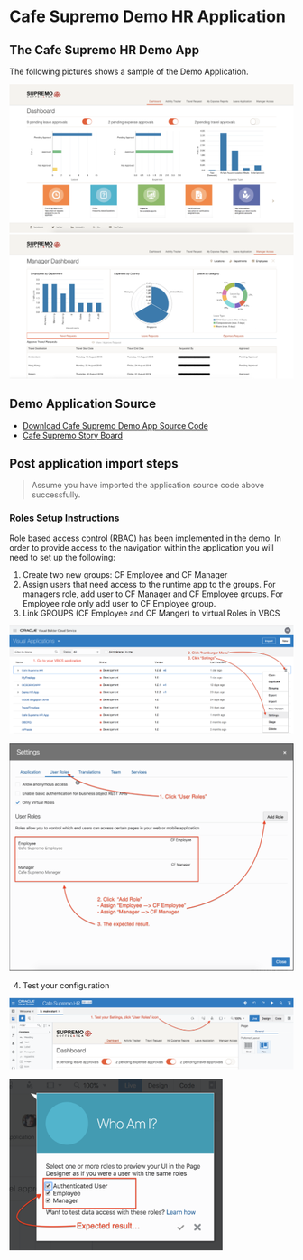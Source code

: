 # Cafe Supremo Demo HR Application

## The Cafe Supremo HR Demo App
The following pictures shows a sample of the Demo Application.

![](resources/images/cf/dashboard.png) ![](resources/images/cf/manager.png)

## Demo Application Source
+ [Download Cafe Supremo Demo App Source Code](resources/materials/Cafe-Supremo-HR.zip)
+ [Cafe Supremo Story Board](resources/materials/Cafe-Supremo-VBCS-StoryBoard-Extension-v1.pdf)

## Post application import steps

> Assume you have imported the application source code above successfully.

### Roles Setup Instructions

Role based access control (RBAC) has been implemented in the demo. In order to provide access to the navigation within the application you will need to set up the following:

1. Create two new groups: CF Employee and CF Manager
2. Assign users that need access to the runtime app to the groups. For managers role, add user to CF Manager and CF Employee groups. For Employee role only add user to CF Employee group.
3. Link GROUPS (CF Employee and CF Manger) to virtual Roles in VBCS

![](resources/images/Roles-4.png)

![](resources/images/Roles-5.png)

4. Test your configuration

![](resources/images/Roles-6.png)

<img src="resources/images/Roles-7.png" width="75%"/>
